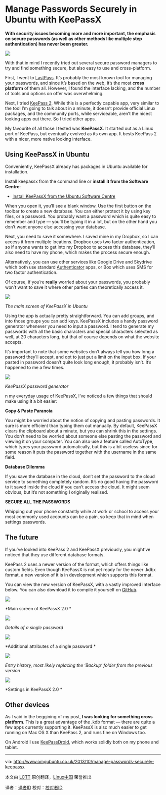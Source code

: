 Manage Passwords Securely in Ubuntu with KeePassX
================================================================================
**With security issues becoming more and more important, the emphasis on secure passwords (as well as other methods like multiple step authentication) has never been greater.**

![](http://www.omgubuntu.co.uk/wp-content/uploads/2013/10/security-key.jpg)

With that in mind I recently tried out several secure password managers to try and find something secure, but also easy to use and cross-platform.

First, I went to [LastPass][1]. It’s probably the most known tool for managing your passwords, and since it’s based on the web, it’s the most **cross platform** of them all. However, I found the interface lacking, and the number of tools and options on offer was overwhelming.

Next, I tried [KeePass 2][2]. While this is a perfectly capable app, very similar to the tool I’m going to talk about in a minute, it doesn’t provide official Linux packages, and the community ports, while serviceable, aren’t the nicest looking apps out there. So I tried other apps.

My favourite of all those I tested was **KeePassX**. It started out as a Linux port of KeePass, but eventually evolved as its own app. It bests KeePass 2 with a nicer, more native looking interface.

## Using KeePassX in Ubuntu ##

Conveniently, KeePassX already has packages in Ubuntu available for installation.

Install keepassx from the command line or **install it from the Software Centre**:

- [Install KeePassX from the Ubuntu Software Centre][3]

When you open it, you’ll see a blank window. Use the first button on the toolbar to create a new database. You can either protect it by using key files, or a password. You probably want a password which is quite easy to remember and type — you’ll be typing it in a lot, but on the other hand you don’t want anyone else accessing your database.

Next, you need to save it somewhere. I saved mine in my Dropbox, so I can access it from multiple locations. Dropbox uses two factor authentication, so if anyone wants to get into my Dropbox to access this database, they’ll also need to have my phone, which makes the process secure enough.

Alternatively, you can use other services like Google Drive and Skydrive which both use standard [Authenticator][4] apps, or Box which uses SMS for two factor authentication.

Of course, if you’re **really** worried about your passwords, you probably won’t want to save it where other parties can theoretically access it.

![](http://www.omgubuntu.co.uk/wp-content/uploads/2013/10/Screenshot-from-2013-10-11-190130.png)

*The main screen of KeePassX in Ubuntu*

Using the app is actually pretty straightforward. You can add groups, and into those groups you can add keys. KeePassX includes a handy password generator whenever you need to input a password. I tend to generate my passwords with all the basic characters and special characters selected as well, at 20 characters long, but that of course depends on what the website accepts.

It’s important to note that some websites don’t always tell you how long a password they’ll accept, and opt to just put a limit on the input box. If your pasted in password doesn’t quite look long enough, it probably isn’t. It’s happened to me a few times.

![](http://www.omgubuntu.co.uk/wp-content/uploads/2013/10/Screenshot-from-2013-10-11-190025.png)

*KeePassX password generator*

n my everyday usage of KeePassX, I’ve noticed a few things that should make using it a bit easier:

**Copy & Paste Paranoia**

You might be worried about the notion of copying and pasting passwords. It sure is more efficient than typing them out manually. By default, KeePassX clears the clipboard about a minute, but you can shrink this in the settings. You don’t need to be worried about someone else pasting the password and viewing it on your computer. You can also use a feature called AutoType, which types your password automatically, but this is a bit useless since for some reason it puts the password together with the username in the same field.

**Database Dilemma**

If you save the database in the cloud, don’t set the password to the cloud service to something completely random. It’s no good having the password to it saved inside the cloud if you can’t access the cloud. It might seem obvious, but it’s not something I originally realised.

**SECURE ALL THE PASSWORDS**

Whipping out your phone constantly while at work or school to access your most commonly used accounts can be a pain, so keep that in mind when settings passwords.

## The future ##

If you’ve looked into KeePass 2 and KeePassX previously, you might’ve noticed that they use different database formats.

KeePass 2 uses a newer version of the format, which offers things like custom fields. Even though KeePassX is not yet ready for the newer .kdbx format, a new version of it is in development which supports this format.

You can view the new version of KeePassX, with a vastly improved interface below. You can also download it to compile it yourself on [GitHub][6].

![](http://www.omgubuntu.co.uk/wp-content/uploads/2013/10/Screenshot-from-2013-10-11-19_33_23.png)

*Main screen of KeePassX 2.0 *

![](http://www.omgubuntu.co.uk/wp-content/uploads/2013/10/Screenshot-from-2013-10-11-19_34_14.png)

*Details of a single password*

![](http://www.omgubuntu.co.uk/wp-content/uploads/2013/10/Screenshot-from-2013-10-11-19_34_44.png)

*Additional attributes of a single password *

![](http://www.omgubuntu.co.uk/wp-content/uploads/2013/10/Screenshot-from-2013-10-11-19_35_18.png)

*Entry history, most likely replacing the ‘Backup’ folder from the previous version*

![](http://www.omgubuntu.co.uk/wp-content/uploads/2013/10/Screenshot-from-2013-10-11-19_35_51.png)

*Settings in KeePassX 2.0 *

## Other devices ##

As I said in the beggining of my post, **I was looking for something cross platform**. This is a great advantage of the .kdb format — there are quite a few apps currently supporting it. KeePassX is also much easier to get running on Mac OS X than KeePass 2, and runs fine on Windows too.

On Android I use [KeePassDroid][6], which works solidly both on my phone and tablet.

--------------------------------------------------------------------------------

via: http://www.omgubuntu.co.uk/2013/10/manage-passwords-securely-keepassx

本文由 [LCTT](https://github.com/LCTT/TranslateProject) 原创翻译，[Linux中国](http://linux.cn/) 荣誉推出

译者：[译者ID](https://github.com/译者ID) 校对：[校对者ID](https://github.com/校对者ID)

[1]:https://lastpass.com/
[2]:http://keepass.info/index.html
[3]:http://apt.ubuntu.com/p/keepassx
[4]:https://play.google.com/store/apps/details?id=com.google.android.apps.authenticator2&hl=en
[5]:https://github.com/keepassx/keepassx
[6]:https://play.google.com/store/apps/details?id=com.android.keepass&hl=en_GB